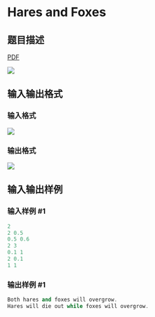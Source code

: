 # Hares and Foxes

## 题目描述

[problemUrl]: https://uva.onlinejudge.org/index.php?option=com_onlinejudge&Itemid=8&category=9&page=show_problem&problem=661

[PDF](https://uva.onlinejudge.org/external/7/p720.pdf)

![](https://cdn.luogu.com.cn/upload/vjudge_pic/UVA720/0fd97ae4835e569fb5319086782110cba2604535.png)

## 输入输出格式

### 输入格式

![](https://cdn.luogu.com.cn/upload/vjudge_pic/UVA720/6eb2d7b85edc9be96365d46094b398202734b2fe.png)

### 输出格式

![](https://cdn.luogu.com.cn/upload/vjudge_pic/UVA720/32ce214747a8fc684f3d685e206a16fff7d46570.png)

## 输入输出样例

### 输入样例 #1

```cpp
2
2 0.5
0.5 0.6
2 3
0.1 1
2 0.1
1 1
```


### 输出样例 #1

```cpp
Both hares and foxes will overgrow.
Hares will die out while foxes will overgrow.
```



